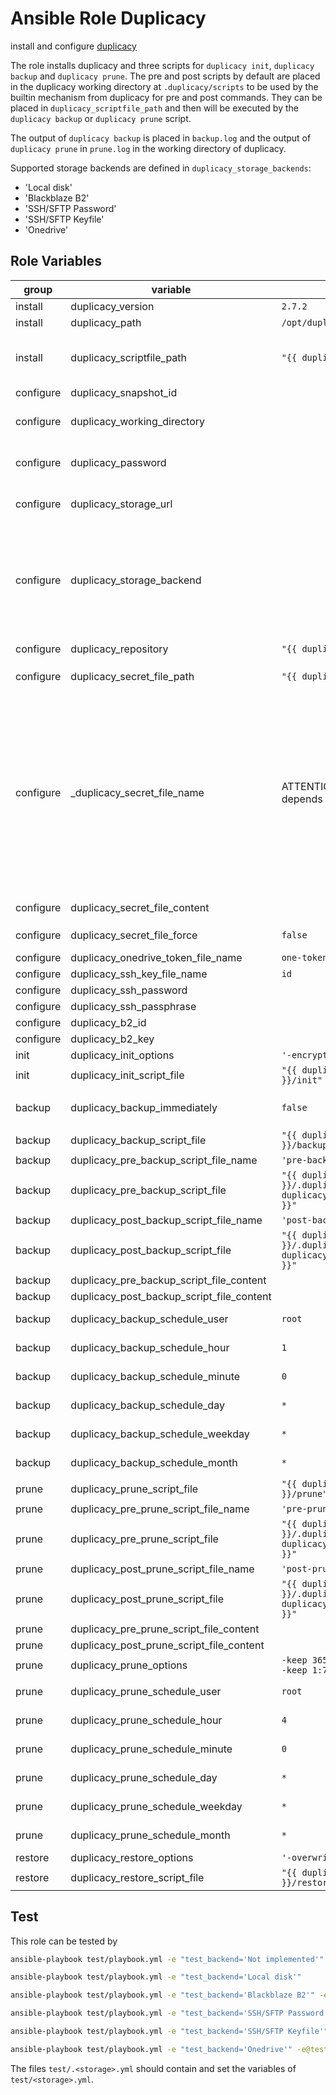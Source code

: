 # Ansible Role Duplicacy

install and configure [duplicacy](https://github.com/gilbertchen/duplicacy)

The role installs duplicacy and three scripts for `duplicacy init`, `duplicacy backup` and `duplicacy prune`.
The pre and post scripts by default are placed in the duplicacy working directory at `.duplicacy/scripts` to be used by the builtin mechanism from duplicacy for pre and post commands.
They can be placed in `duplicacy_scriptfile_path` and then will be executed by the `duplicacy backup` or `duplicacy prune` script.

The output of `duplicacy backup` is placed in `backup.log` and the output of `duplicacy prune` in `prune.log` in the working directory of duplicacy.

Supported storage backends are defined in `duplicacy_storage_backends`:

- 'Local disk'
- 'Blackblaze B2'
- 'SSH/SFTP Password'
- 'SSH/SFTP Keyfile'
- 'Onedrive'

## Role Variables

<!-- markdownlint-disable MD033 -->
| group | variable | default | description |
| --- | --- | ---| --- |
| install | duplicacy_version | `2.7.2` | the duplicacy version to install |
| install | duplicacy_path | `/opt/duplicacy` | the path to install duplicacy |
| install | duplicacy_scriptfile_path | `"{{ duplicacy_path }}/scripts"` | the path where the scripts for `duplicacy init`, `duplicacy backup`, `duplicacy restore` and `duplicacy prune` are created |
| configure | duplicacy_snapshot_id | | the `<snapshot id>` for `duplicacy init` |
| configure | duplicacy_working_directory | | the working directory for duplicacy which is the default path for the repository to backup |
| configure | duplicacy_password | | the value for `DUPLICACY_PASSWORD`, e.g. the passphrase to encrypt the backups with before they are stored remotely |
| configure | duplicacy_storage_url | | the `<storage url>` for ´duplicacy init`, e.g. the [Duplicacy URI](https://github.com/gilbertchen/duplicacy/wiki/Storage-Backends) of where to store the backups |
| configure | duplicacy_storage_backend | | the storage backend, possible values are  <br /><ol><li>`Local disk`</li><li>`Backblaze B2`</li><li>`SSH/SFTP Password`</li><li>`SSH/SFTP Keyfile`</li><li>`Onedrive`</li></ol> |
| configure | duplicacy_repository | `"{{ duplicacy_working_directory }}"` | the `<path>` for `duplicacy init -repository <path>` |
| configure | duplicacy_secret_file_path | `"{{ duplicacy_path }}/secret"` | the path where the token and the ssh-key files are created |
| configure | _duplicacy_secret_file_name | ATTENTION: internal variable! The value depends on `duplicacy_storage_backend` | the filename for the secret file, the default is <br /><ol><li>`Local disk`<br />irrelevant</li><li>`Backblaze B2`<br />irrelevant</li><li>`SSH/SFTP Password`<br />irrelevant</li><li>`SSH/SFTP Keyfile`<br />`"{{ duplicacy_ssh_key_file_name }}"`</li><li>`Onedrive`<br />`{{ duplicacy_onedrive_token_file_name }}`</li></ol> |
| configure | duplicacy_secret_file_content | | the content for `_duplicacy_secret_file_name` |
| configure | duplicacy_secret_file_force | `false` | if the templating of the secret file will be forced, even if the secret file exists |
| configure | duplicacy_onedrive_token_file_name | `one-token.json`| the filename for `DUPLICACY_ONE_TOKEN` |
| configure | duplicacy_ssh_key_file_name | `id` | the filename for `DUPLICACY_SSH_KEY_FILE` |
| configure | duplicacy_ssh_password | | the value for `DUPLICACY_SSH_PASSWORD` |
| configure | duplicacy_ssh_passphrase | | the value for `DUPLICACY_SSH_PASSPHRASE` |
| configure | duplicacy_b2_id | | the value for `DUPLICACY_B2_ID` |
| configure | duplicacy_b2_key | | the value for `DUPLICACY_B2_KEY` |
| init | duplicacy_init_options | `'-encrypt'` | the options for `duplicacy init` |
| init | duplicacy_init_script_file | `"{{ duplicacy_script_file_path }}/init"` | the duplicacy init script file |
| backup | duplicacy_backup_immediately | `false` | if a backup should be performed immediately after the container is started immediately |
| backup | duplicacy_backup_script_file | `"{{ duplicacy_script_file_path }}/backup"` | the duplicacy backup script file |
| backup | duplicacy_pre_backup_script_file_name | `'pre-backup'` | the file name of the pre backup script |
| backup | duplicacy_pre_backup_script_file | `"{{ duplicacy_working_directory }}/.duplicacy/scripts/{{ duplicacy_pre_backup_script_file_name }}"` | the pre backup script file |
| backup | duplicacy_post_backup_script_file_name | `'post-backup'` | the file name of the post backup script |
| backup | duplicacy_post_backup_script_file | `"{{ duplicacy_working_directory }}/.duplicacy/scripts/{{ duplicacy_post_backup_script_file_name }}"` | the post backup script file |
| backup | duplicacy_pre_backup_script_file_content |  | the content for the pre backup script |
| backup | duplicacy_post_backup_script_file_content |  | the content for the post backup script |
| backup | duplicacy_backup_schedule_user | `root` | the cron schedule user for duplicacy backups |
| backup | duplicacy_backup_schedule_hour | `1` | the cron schedule hour for duplicacy backups |
| backup | duplicacy_backup_schedule_minute | `0` | the cron schedule minute for duplicacy backups |
| backup | duplicacy_backup_schedule_day | `*` | the cron schedule day for duplicacy backups |
| backup | duplicacy_backup_schedule_weekday | `*` | the cron schedule weekday for duplicacy backups |
| backup | duplicacy_backup_schedule_month | `*` | the cron schedule month for duplicacy backups |
| prune | duplicacy_prune_script_file | `"{{ duplicacy_script_file_path }}/prune"` | the duplicacy prune script file |
| prune | duplicacy_pre_prune_script_file_name | `'pre-prune'` | the file name of the pre prune script |
| prune | duplicacy_pre_prune_script_file | `"{{ duplicacy_working_directory }}/.duplicacy/scripts/{{ duplicacy_pre_prune_script_file_name }}"` | the pre prune script file |
| prune | duplicacy_post_prune_script_file_name | `'post-prune'` | the file name of the post backup script |
| prune | duplicacy_post_prune_script_file | `"{{ duplicacy_working_directory }}/.duplicacy/scripts/{{ duplicacy_post_backup_script_file_name }}"` | the post backup script file |
| prune | duplicacy_pre_prune_script_file_content |  | the content for the pre prune script |
| prune | duplicacy_post_prune_script_file_content |  | the content for the post prune script |
| prune | duplicacy_prune_options | `-keep 365:3650 -keep 30:365 -keep 7:30 -keep 1:7 -a` | the options for `duplicacy prune` |
| prune | duplicacy_prune_schedule_user | `root` | the cron schedule user for duplicacy prunes |
| prune | duplicacy_prune_schedule_hour | `4` | the cron schedule hour for duplicacy prunes |
| prune | duplicacy_prune_schedule_minute | `0` | the cron schedule minute for duplicacy prunes |
| prune | duplicacy_prune_schedule_day | `*` | the cron schedule day for duplicacy prunes |
| prune | duplicacy_prune_schedule_weekday | `*` | the cron schedule weekday for duplicacy prunes |
| prune | duplicacy_prune_schedule_month | `*` | the cron schedule month for duplicacy prunes |
| restore | duplicacy_restore_options | `'-overwrite'` | the options for `duplicacy restore` |
| restore | duplicacy_restore_script_file | `"{{ duplicacy_script_file_path }}/restore"`| the duplicacy restore script file |
<!-- markdownlint-enable MD033 -->

## Test

This role can be tested by

```bash
ansible-playbook test/playbook.yml -e "test_backend='Not implemented'"
```

```bash
ansible-playbook test/playbook.yml -e "test_backend='Local disk'"
```

```bash
ansible-playbook test/playbook.yml -e "test_backend='Blackblaze B2'" -e@test/.blackblaze_b2.yml
```

```bash
ansible-playbook test/playbook.yml -e "test_backend='SSH/SFTP Password'" -e@test/.ssh_sftp_password.yml
```

```bash
ansible-playbook test/playbook.yml -e "test_backend='SSH/SFTP Keyfile'" -e@test/.ssh_sftp_key.yml
```

```bash
ansible-playbook test/playbook.yml -e "test_backend='Onedrive'" -e@test/.onedrive.yml
```

The files `test/.<storage>.yml` should contain and set the variables of `test/<storage>.yml`.
